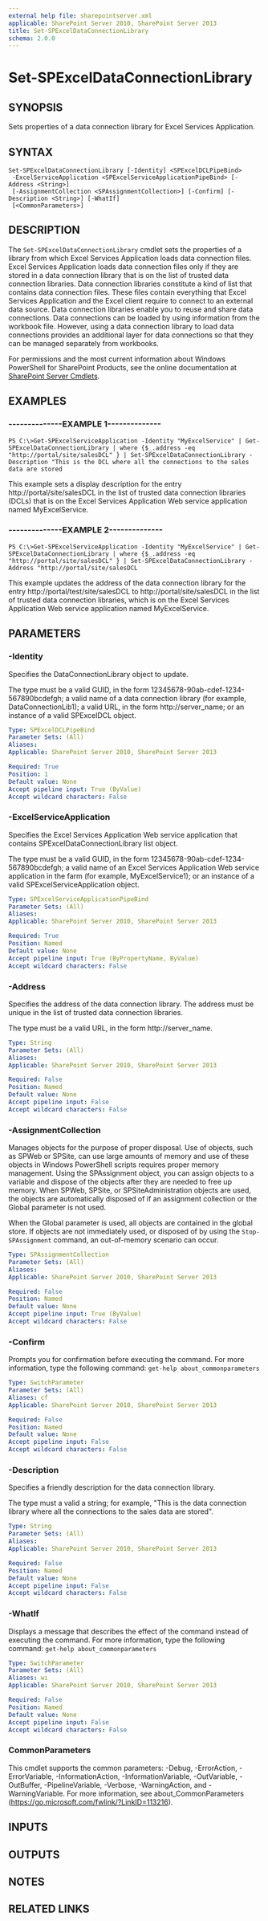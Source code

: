 ```yaml
---
external help file: sharepointserver.xml
applicable: SharePoint Server 2010, SharePoint Server 2013
title: Set-SPExcelDataConnectionLibrary
schema: 2.0.0
---
```


# Set-SPExcelDataConnectionLibrary

## SYNOPSIS
Sets properties of a data connection library for Excel Services Application.


## SYNTAX

```
Set-SPExcelDataConnectionLibrary [-Identity] <SPExcelDCLPipeBind>
 -ExcelServiceApplication <SPExcelServiceApplicationPipeBind> [-Address <String>]
 [-AssignmentCollection <SPAssignmentCollection>] [-Confirm] [-Description <String>] [-WhatIf]
 [<CommonParameters>]
```

## DESCRIPTION
The `Set-SPExcelDataConnectionLibrary` cmdlet sets the properties of a library from which Excel Services Application loads data connection files.
Excel Services Application loads data connection files only if they are stored in a data connection library that is on the list of trusted data connection libraries.
Data connection libraries constitute a kind of list that contains data connection files.
These files contain everything that Excel Services Application and the Excel client require to connect to an external data source.
Data connection libraries enable you to reuse and share data connections.
Data connections can be loaded by using information from the workbook file.
However, using a data connection library to load data connections provides an additional layer for data connections so that they can be managed separately from workbooks.

For permissions and the most current information about Windows PowerShell for SharePoint Products, see the online documentation at [SharePoint Server Cmdlets](https://docs.microsoft.com/powershell/sharepoint/sharepoint-server/sharepoint-server-cmdlets).


## EXAMPLES

### --------------EXAMPLE 1--------------
```
PS C:\>Get-SPExcelServiceApplication -Identity "MyExcelService" | Get-SPExcelDataConnectionLibrary | where {$_.address -eq "http://portal/site/salesDCL" } | Set-SPExcelDataConnectionLibrary -Description "This is the DCL where all the connections to the sales data are stored
```

This example sets a display description for the entry http://portal/site/salesDCL in the list of trusted data connection libraries (DCLs) that is on the Excel Services Application Web service application named MyExcelService.


### --------------EXAMPLE 2--------------
```
PS C:\>Get-SPExcelServiceApplication -Identity "MyExcelService" | Get-SPExcelDataConnectionLibrary | where {$_.address -eq "http://portal/site/salesDCL" } | Set-SPExcelDataConnectionLibrary -Address "http://portal/site/salesDCL
```

This example updates the address of the data connection library for the entry http://portal/test/site/salesDCL to http://portal/site/salesDCL in the list of trusted data connection libraries, which is on the Excel Services Application Web service application named MyExcelService.


## PARAMETERS

### -Identity
Specifies the DataConnectionLibrary object to update.

The type must be a valid GUID, in the form 12345678-90ab-cdef-1234-567890bcdefgh; a valid name of a data connection library (for example, DataConnectionLib1); a valid URL, in the form http://server_name; or an instance of a valid SPExcelDCL object.

```yaml
Type: SPExcelDCLPipeBind
Parameter Sets: (All)
Aliases: 
Applicable: SharePoint Server 2010, SharePoint Server 2013

Required: True
Position: 1
Default value: None
Accept pipeline input: True (ByValue)
Accept wildcard characters: False
```

### -ExcelServiceApplication
Specifies the Excel Services Application Web service application that contains SPExcelDataConnectionLibrary list object.

The type must be a valid GUID, in the form 12345678-90ab-cdef-1234-567890bcdefgh; a valid name of an Excel Services Application Web service application in the farm (for example, MyExcelService1); or an instance of a valid SPExcelServiceApplication object.

```yaml
Type: SPExcelServiceApplicationPipeBind
Parameter Sets: (All)
Aliases: 
Applicable: SharePoint Server 2010, SharePoint Server 2013

Required: True
Position: Named
Default value: None
Accept pipeline input: True (ByPropertyName, ByValue)
Accept wildcard characters: False
```

### -Address
Specifies the address of the data connection library.
The address must be unique in the list of trusted data connection libraries.

The type must be a valid URL, in the form http://server_name.

```yaml
Type: String
Parameter Sets: (All)
Aliases: 
Applicable: SharePoint Server 2010, SharePoint Server 2013

Required: False
Position: Named
Default value: None
Accept pipeline input: False
Accept wildcard characters: False
```

### -AssignmentCollection
Manages objects for the purpose of proper disposal.
Use of objects, such as SPWeb or SPSite, can use large amounts of memory and use of these objects in Windows PowerShell scripts requires proper memory management.
Using the SPAssignment object, you can assign objects to a variable and dispose of the objects after they are needed to free up memory.
When SPWeb, SPSite, or SPSiteAdministration objects are used, the objects are automatically disposed of if an assignment collection or the Global parameter is not used.

When the Global parameter is used, all objects are contained in the global store.
If objects are not immediately used, or disposed of by using the `Stop-SPAssignment` command, an out-of-memory scenario can occur.

```yaml
Type: SPAssignmentCollection
Parameter Sets: (All)
Aliases: 
Applicable: SharePoint Server 2010, SharePoint Server 2013

Required: False
Position: Named
Default value: None
Accept pipeline input: True (ByValue)
Accept wildcard characters: False
```

### -Confirm
Prompts you for confirmation before executing the command.
For more information, type the following command: `get-help about_commonparameters`

```yaml
Type: SwitchParameter
Parameter Sets: (All)
Aliases: cf
Applicable: SharePoint Server 2010, SharePoint Server 2013

Required: False
Position: Named
Default value: None
Accept pipeline input: False
Accept wildcard characters: False
```

### -Description
Specifies a friendly description for the data connection library.

The type must a valid a string; for example, "This is the data connection library where all the connections to the sales data are stored".

```yaml
Type: String
Parameter Sets: (All)
Aliases: 
Applicable: SharePoint Server 2010, SharePoint Server 2013

Required: False
Position: Named
Default value: None
Accept pipeline input: False
Accept wildcard characters: False
```

### -WhatIf
Displays a message that describes the effect of the command instead of executing the command.
For more information, type the following command: `get-help about_commonparameters`

```yaml
Type: SwitchParameter
Parameter Sets: (All)
Aliases: wi
Applicable: SharePoint Server 2010, SharePoint Server 2013

Required: False
Position: Named
Default value: None
Accept pipeline input: False
Accept wildcard characters: False
```

### CommonParameters
This cmdlet supports the common parameters: -Debug, -ErrorAction, -ErrorVariable, -InformationAction, -InformationVariable, -OutVariable, -OutBuffer, -PipelineVariable, -Verbose, -WarningAction, and -WarningVariable. For more information, see about_CommonParameters (https://go.microsoft.com/fwlink/?LinkID=113216).

## INPUTS

## OUTPUTS

## NOTES

## RELATED LINKS
